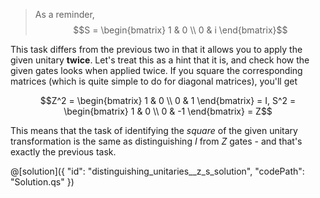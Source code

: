 > As a reminder, $$S = \begin{bmatrix} 1 & 0 \\ 0 & i \end{bmatrix}$$

This task differs from the previous two in that it allows you to apply the given unitary **twice**. 
Let's treat this as a hint that it is, and check how the given gates looks when applied twice. 
If you square the corresponding matrices (which is quite simple to do for diagonal matrices), you'll get

$$Z^2 = \begin{bmatrix} 1 & 0 \\ 0 & 1 \end{bmatrix} = I, S^2 = \begin{bmatrix} 1 & 0 \\ 0 & -1 \end{bmatrix} = Z$$

This means that the task of identifying the *square* of the given unitary transformation is the same as distinguishing $I$ from $Z$ gates - and that's exactly the previous task.

@[solution]({
    "id": "distinguishing_unitaries__z_s_solution",
    "codePath": "Solution.qs"
})
